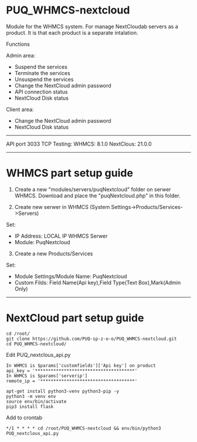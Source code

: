 # PUQ_WHMCS-nextcloud

Module for the WHMCS system.
For manage NextCloudab servers as a product.
It is that each product is a separate intalation.

Functions

Admin area:
- Suspend the services
- Terminate the services
- Unsuspend the services
- Change the NextCloud admin password
- API connection status
- NextCloud Disk status

Client area:
- Change the NextCloud admin password
- NextCloud Disk status
---------------------------------------------------------------
API port 3033 TCP
Testing:
WHMCS: 8.1.0
NextClous: 21.0.0

--------------------------------------------------------------
# WHMCS part setup guide
1. Create a new "modules/servers/puqNextcloud" folder on serwer WHMCS. Download and place the "puqNextcloud.php" in this folder.

2. Create new serwer in WHMCS (System Settings->Products/Services->Servers) 

Set:
- IP Address: LOCAL IP WHMCS Serwer
- Module: PuqNextcloud
3. Create a new Products/Services

Set:
- Module Settings/Module Name: PuqNextcloud
- Custom Filds: Field Name(Api key),Field Type(Text Box),Mark(Admin Only)
-------------------------------------------------------------
# NextCloud part setup guide
```
cd /root/ 
git clone https://github.com/PUQ-sp-z-o-o/PUQ_WHMCS-nextcloud.git
cd PUQ_WHMCS-nextcloud/
```
Edit PUQ_nextclous_api.py 
```
In WHMCS is $params['customfields']['Api key'] on product
api_key = '**************************************'
In WHMCS is $params['serverip']
remote_ip = '************************************'
```
```
apt-get install python3-venv python3-pip -y
python3 -m venv env
source env/bin/activate
pip3 install flask
```

Add to crontab
```
*/1 * * * * cd /root/PUQ_WHMCS-nextcloud && env/bin/python3 PUQ_nextclous_api.py
```
